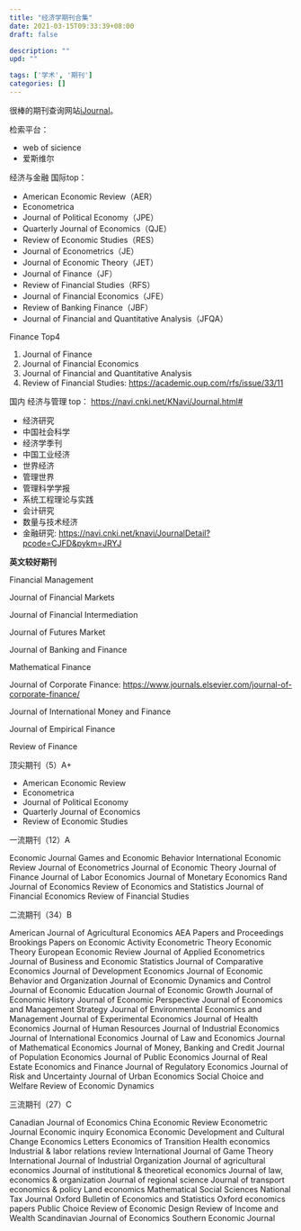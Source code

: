 ```yaml
---
title: "经济学期刊合集"
date: 2021-03-15T09:33:39+08:00
draft: false

description: ""
upd: ""

tags: ['学术', '期刊']
categories: []
---
```


<!--more-->

很棒的期刊查询网站[iJournal](https://ijournal.topeditsci.com/home)。

检索平台：

- web of sicience
- 爱斯维尔

经济与金融 国际top：

- American Economic Review（AER）
- Econometrica
- Journal of Political Economy（JPE）
- Quarterly Journal of Economics（QJE）
- Review of Economic Studies（RES）
- Journal of Econometrics（JE）
- Journal of Economic Theory（JET）
- Journal of Finance（JF）
- Review of Financial Studies（RFS）
- Journal of Financial Economics（JFE）
- Review of Banking Finance（JBF）
- Journal of Financial and Quantitative Analysis（JFQA）

Finance Top4

1. Journal of Finance
2. Journal of Financial Economics
3. Journal of Financial and Quantitative Analysis
4. Review of Financial Studies: https://academic.oup.com/rfs/issue/33/11

国内 经济与管理 top： https://navi.cnki.net/KNavi/Journal.html#

- 经济研究
- 中国社会科学
- 经济学季刊
- 中国工业经济
- 世界经济
- 管理世界
- 管理科学学报
- 系统工程理论与实践
- 会计研究
- 数量与技术经济
- 金融研究: https://navi.cnki.net/knavi/JournalDetail?pcode=CJFD&pykm=JRYJ

**英文较好期刊**

Financial Management

Journal of Financial Markets

Journal of Financial Intermediation

Journal of Futures Market

Journal of Banking and Finance

Mathematical Finance

Journal of Corporate Finance: https://www.journals.elsevier.com/journal-of-corporate-finance/

Journal of International Money and Finance

Journal of Empirical Finance

Review of Finance



顶尖期刊（5）A+

- American Economic Review
- Econometrica
- Journal of Political Economy
- Quarterly Journal of Economics
- Review of Economic Studies

一流期刊（12）A

Economic Journal
Games and Economic Behavior
International Economic Review
Journal of Econometrics
Journal of Economic Theory
Journal of Finance
Journal of Labor Economics
Journal of Monetary Economics
Rand Journal of Economics
Review of Economics and Statistics
Journal of Financial Economics
Review of Financial Studies

二流期刊（34）B

American Journal of Agricultural Economics
AEA Papers and Proceedings
Brookings Papers on Economic Activity
Econometric Theory
Economic Theory
European Economic Review
Journal of Applied Econometrics
Journal of Business and Economic Statistics
Journal of Comparative Economics
Journal of Development Economics
Journal of Economic Behavior and Organization
Journal of Economic Dynamics and Control
Journal of Economic Education
Journal of Economic Growth
Journal of Economic History
Journal of Economic Perspective
Journal of Economics and Management Strategy
Journal of Environmental Economics and Management
Journal of Experimental Economics
Journal of Health Economics
Journal of Human Resources
Journal of Industrial Economics
Journal of International Economics
Journal of Law and Economics
Journal of Mathematical Economics
Journal of Money, Banking and Credit
Journal of Population Economics
Journal of Public Economics
Journal of Real Estate Economics and Finance
Journal of Regulatory Economics
Journal of Risk and Uncertainty
Journal of Urban Economics
Social Choice and Welfare
Review of Economic Dynamics

三流期刊（27）C

Canadian Journal of Economics
China Economic Review
Econometric Journal
Economic inquiry
Economica
Economic Development and Cultural Change
Economics Letters
Economics of Transition
Health economics
Industrial & labor relations review
International Journal of Game Theory
International Journal of Industrial Organization
Journal of agricultural economics
Journal of institutional & theoretical economics
Journal of law, economics & organization
Journal of regional science
Journal of transport economics & policy
Land economics
Mathematical Social Sciences
National Tax Journal
Oxford Bulletin of Economics and Statistics
Oxford economics papers
Public Choice
Review of Economic Design
Review of Income and Wealth
Scandinavian Journal of Economics
Southern Economic Journal